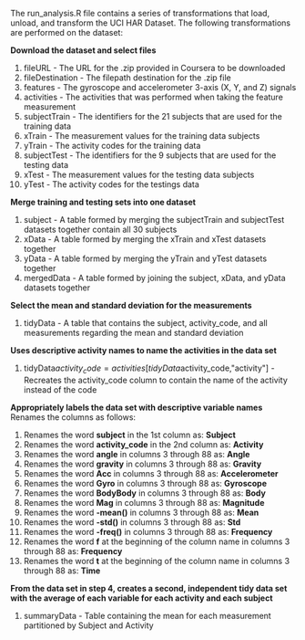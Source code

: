 The run_analysis.R file contains a series of transformations that load, unload, and transform the UCI HAR Dataset. The following transformations are performed on the dataset:

**Download the dataset and select files**
1. fileURL - The URL for the .zip provided in Coursera to be downloaded
2. fileDestination - The filepath destination for the .zip file
3. features - The gyroscope and accelerometer 3-axis (X, Y, and Z) signals
4. activities - The activities that was performed when taking the feature measurement
5. subjectTrain - The identifiers for the 21 subjects that are used for the training data
6. xTrain - The measurement values for the training data subjects
7. yTrain - The activity codes for the training data
8. subjectTest - The identifiers for the 9 subjects that are used for the testing data
9. xTest - The measurement values for the testing data subjects
10. yTest - The activity codes for the testings data

**Merge training and testing sets into one dataset**
1. subject - A table formed by merging the subjectTrain and subjectTest datasets together contain all 30 subjects
2. xData - A table formed by merging the xTrain and xTest datasets together
3. yData - A table formed by merging the yTrain and yTest datasets together
4. mergedData - A table formed by joining the subject, xData, and yData datasets together

**Select the mean and standard deviation for the measurements**
1. tidyData - A table that contains the subject, activity_code, and all measurements regarding the mean and standard deviation

**Uses descriptive activity names to name the activities in the data set**
1. tidyData$activity_code = activities[tidyData$activity_code,"activity"] - Recreates the activity_code column to contain the name of the activity instead of the code

**Appropriately labels the data set with descriptive variable names**
Renames the columns as follows:
1. Renames the word **subject** in the 1st column as: **Subject**
2. Renames the word **activity_code** in the 2nd column as: **Activity**
3. Renames the word **angle** in columns 3 through 88 as: **Angle**
4. Renames the word **gravity** in columns 3 through 88 as: **Gravity**
5. Renames the word **Acc** in columns 3 through 88 as: **Accelerometer**
6. Renames the word **Gyro** in columns 3 through 88 as: **Gyroscope**
7. Renames the word **BodyBody** in columns 3 through 88 as: **Body**
8. Renames the word **Mag** in columns 3 through 88 as: **Magnitude**
9. Renames the word **-mean()** in columns 3 through 88 as: **Mean**
10. Renames the word **-std()** in columns 3 through 88 as: **Std**
11. Renames the word **-freq()** in columns 3 through 88 as: **Frequency**
13. Renames the word **f** at the beginning of the column name in columns 3 through 88 as: **Frequency**
12. Renames the word **t** at the beginning of the column name in columns 3 through 88 as: **Time**

**From the data set in step 4, creates a second, independent tidy data set with the average of each variable for each activity and each subject**
1. summaryData - Table containing the mean for each measurement partitioned by Subject and Activity
